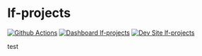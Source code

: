 # lf-projects

[![Github Actions](https://github.com/cjyabraham/lf-projects/actions/workflows/build_deploy_and_test.yml/badge.svg)](https://github.com/cjyabraham/lf-projects/actions/workflows/build_deploy_and_test.yml)
[![Dashboard lf-projects](https://img.shields.io/badge/dashboard-lf_projects-yellow.svg)](https://dashboard.pantheon.io/sites/8d5fdd23-f795-45ac-b83b-cc9d12e512b0#dev/code)
[![Dev Site lf-projects](https://img.shields.io/badge/site-lf_projects-blue.svg)](http://dev-lf-projects.pantheonsite.io/)

test
